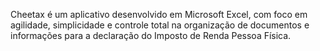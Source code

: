 Cheetax é um aplicativo desenvolvido em Microsoft Excel, com foco em agilidade, simplicidade e controle total na organização de documentos e informações para a declaração do Imposto de Renda Pessoa Física.
